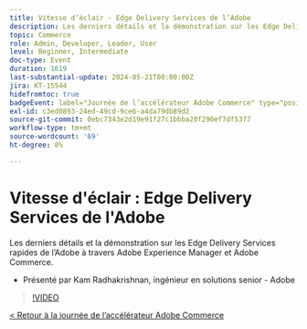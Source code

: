 ```yaml
---
title: Vitesse d’éclair - Edge Delivery Services de l’Adobe
description: Les derniers détails et la démonstration sur les Edge Delivery Services rapides de l’Adobe à travers Adobe Experience Manager et Adobe Commerce.
topic: Commerce
role: Admin, Developer, Leader, User
level: Beginner, Intermediate
doc-type: Event
duration: 1619
last-substantial-update: 2024-05-21T00:00:00Z
jira: KT-15544
hidefromtoc: true
badgeEvent: label="Journée de l’accélérateur Adobe Commerce" type="positive" url="https://experienceleague.adobe.com/en/docs/events/apac-commerce-recordings/2024/overview"
exl-id: c3ed0893-24ed-49cd-9ce6-a4da79db89d2
source-git-commit: 0ebc7343e2d19e91f27c1bbba20f290ef7df5377
workflow-type: tm+mt
source-wordcount: '69'
ht-degree: 0%

---
```


# Vitesse d&#39;éclair : Edge Delivery Services de l&#39;Adobe

Les derniers détails et la démonstration sur les Edge Delivery Services rapides de l’Adobe à travers Adobe Experience Manager et Adobe Commerce.

+ Présenté par Kam Radhakrishnan, ingénieur en solutions senior - Adobe

>[!VIDEO](https://video.tv.adobe.com/v/3429271/?learn=on)

[&lt; Retour à la journée de l’accélérateur Adobe Commerce](./overview.md)
